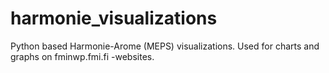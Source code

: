 # harmonie_visualizations
Python based Harmonie-Arome (MEPS) visualizations. Used for charts and graphs on fminwp.fmi.fi -websites. 
